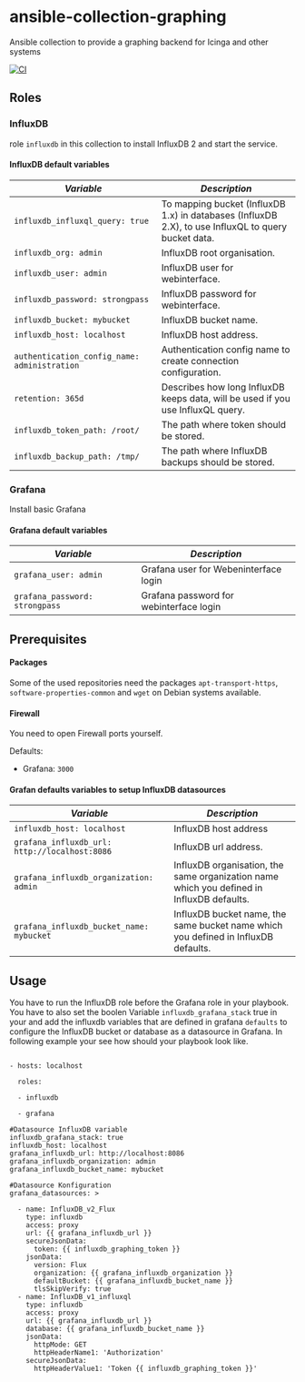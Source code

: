 
# ansible-collection-graphing

Ansible collection to provide a graphing backend for Icinga and other systems

[![CI](https://github.com/NETWAYS/ansible-collection-graphing/workflows/Molecule%20Test/badge.svg?event=push)](https://github.com/NETWAYS/ansible-collection-graphing/workflows/Molecule%20Test/badge.svg)

## Roles ##

### InfluxDB ###
 role `influxdb` in this collection to install InfluxDB 2 and start the service.

#### InfluxDB default variables ####

| *Variable*                                   | *Description*                                                                                       |
|----------------------------------------------|-----------------------------------------------------------------------------------------------------|
| `influxdb_influxql_query: true`              | To mapping bucket (InfluxDB 1.x) in databases (InfluxDB 2.X), to use InfluxQL to query bucket data. |
| `influxdb_org: admin`                        | InfluxDB root organisation.                                                                         |
| `influxdb_user: admin`                       | InfluxDB user for webinterface.                                                                      |
| `influxdb_password: strongpass`              | InfluxDB password for webinterface.                                                                 |
| `influxdb_bucket: mybucket`                  | InfluxDB bucket name.                                                                               |
| `influxdb_host: localhost`                   | InfluxDB host address.                                                                               |
| `authentication_config_name: administration` | Authentication config name to create connection configuration.                                      |
| `retention: 365d`                            | Describes how long InfluxDB keeps data, will be used if you use InfluxQL query.                                       
| `influxdb_token_path: /root/`                | The path where token should be stored.                                                              |
| `influxdb_backup_path: /tmp/`                | The path where InfluxDB backups should be stored.                                                   |


### Grafana ###

Install basic Grafana

#### Grafana default variables ####

| *Variable*         | *Description*                          |
|--------------------|----------------------------------------|
| `grafana_user: admin`     | Grafana user for Webeninterface login  |
| `grafana_password: strongpass` | Grafana password for webinterface login |

## Prerequisites ##

#### Packages ####

Some of the used repositories need the packages `apt-transport-https`, `software-properties-common` and `wget` on Debian systems available.

#### Firewall ####

You need to open Firewall ports yourself.

Defaults:

* Grafana: `3000`

#### Grafan defaults variables to setup InfluxDB datasources #####

| *Variable*                                    | *Description*                                                                              |
|-----------------------------------------------|--------------------------------------------------------------------------------------------|
| `influxdb_host: localhost`                    | InfluxDB host address                                                                      |
| `grafana_influxdb_url: http://localhost:8086` | InfluxDB url address.                                                                      |
| `grafana_influxdb_organization: admin`        | InfluxDB organisation, the same organization name which you defined in InfluxDB defaults.  |
| `grafana_influxdb_bucket_name: mybucket`      | InfluxDB bucket name, the same bucket name which you defined in InfluxDB defaults.         |

## Usage ##

You have to run the InfluxDB role before the Grafana role in your playbook. You have to also set the boolen Variable `influxdb_grafana_stack` true in your and add the influxdb variables that are defined in grafana `defaults` to configure the InfluxDB bucket or database as a datasource in Grafana. In following example your see how should your playbook look like.  

```

- hosts: localhost

  roles:

  - influxdb

  - grafana

#Datasource InfluxDB variable
influxdb_grafana_stack: true
influxdb_host: localhost
grafana_influxdb_url: http://localhost:8086
grafana_influxdb_organization: admin
grafana_influxdb_bucket_name: mybucket

#Datasource Konfiguration
grafana_datasources: >

  - name: InfluxDB_v2_Flux
    type: influxdb
    access: proxy
    url: {{ grafana_influxdb_url }}
    secureJsonData:
      token: {{ influxdb_graphing_token }}
    jsonData:
      version: Flux
      organization: {{ grafana_influxdb_organization }}
      defaultBucket: {{ grafana_influxdb_bucket_name }}
      tlsSkipVerify: true
  - name: InfluxDB_v1_influxql
    type: influxdb
    access: proxy
    url: {{ grafana_influxdb_url }}
    database: {{ grafana_influxdb_bucket_name }}
    jsonData:
      httpMode: GET
      httpHeaderName1: 'Authorization'
    secureJsonData:
      httpHeaderValue1: 'Token {{ influxdb_graphing_token }}'
```                                                             

